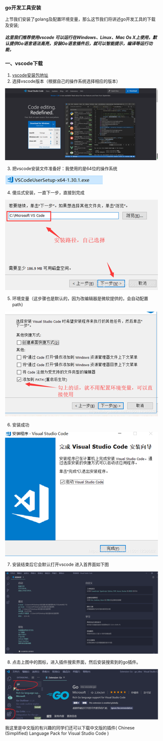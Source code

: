 ### go开发工具安装

上节我们安装了golang及配置环境变量，那么这节我们将讲述go开发工具的下载及安装;

##### 这里我们推荐使用vscode 可以运行在Windows、Linux、Mac Os X上使用，默认提供Go语言语法高亮，安装Go语言插件后，就可以智能提示，编译等运行功能，

### 一、vscode下载
 
1.  [vscode安装包地址](https://code.visualstudio.com/)
2. 选择vscode版本（根据自己的操作系统选择相应的版本）

![images](../images/0103_download.png)

3. 把vscode安装文件准备好：我使用的是64位的操作系统

![images](../images/0103_file.png)

4. 傻瓜式安装，一直下一步，直接到完成

![images](../images/0103_install.png)

5. 环境变量（这步骤也是默认的，因为改编辑器是微软提供的，会自动配置path）

![images](../images/0103_installs.png)

6. 安装成功

![images](../images/0103_yes.png)

7. 安装结束后它会默认打开vscode 进入首界面如下图

![images](../images/0103_Firstinterface.png)

8. 点击上图中的图标，进入插件搜索界面，然后安装搜索到的go插件。

![images](../images/0103_Go.png)

我这里是中文版的有兴趣的同学们还可以下载中文版的插件( Chinese (Simplified) Language Pack for Visual Studio Code )

